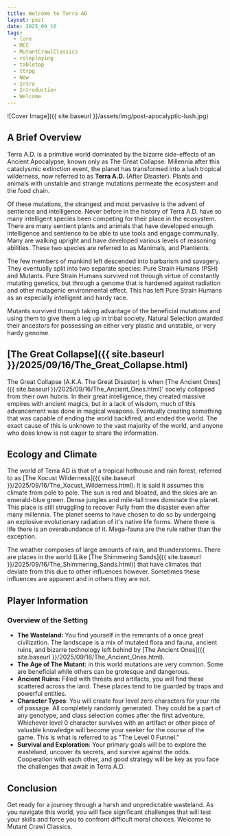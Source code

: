 ```yaml
---
title: Welcome to Terra AD
layout: post
date: 2025_09_16
tags:
  - lore
  - MCC
  - MutantCrawlClassics
  - roleplaying
  - tabletop
  - ttrpg
  - New
  - Intro
  - Introduction
  - Welcome
---
```


![Cover Image]({{ site.baseurl }}/assets/img/post-apocalyptic-lush.jpg)

## A Brief Overview
Terra A.D. is a primitive world dominated by the bizarre side-effects of an Ancient Apocalypse, known only as The Great Collapse. Millennia after this cataclysmic extinction event, the planet has transformed into a lush tropical wilderness, now referred to as **Terra A.D.** (After Disaster). Plants and animals with unstable and strange mutations permeate the ecosystem and the food chain. 

Of these mutations, the strangest and most pervasive is the advent of sentience and intelligence. Never before in the history of Terra A.D. have so many intelligent species been competing for their place in the ecosystem. There are many sentient plants and animals that have developed enough intelligence and sentience to be able to use tools and engage communally. Many are walking upright and have developed various levels of reasoning abilities. These two species are referred to as Manimals, and Plantients.

The few members of mankind left descended into barbarism and savagery. They eventually split into two separate species: Pure Strain Humans (PSH) and Mutants. Pure Strain Humans survived not through virtue of constantly mutating genetics, but through a genome that is hardened against radiation and other mutagenic environmental effect. This has left Pure Strain Humans as an especially intelligent and hardy race. 

Mutants survived through taking advantage of the beneficial mutations and using them to give them a leg up in tribal society. Natural Selection awarded their ancestors for possessing an either very plastic and unstable, or very hardy genome.
## [The Great Collapse]({{ site.baseurl }}/2025/09/16/The_Great_Collapse.html)
The Great Collapse (A.K.A. The Great Disaster) is when [The Ancient Ones]({{ site.baseurl }}/2025/09/16/The_Ancient_Ones.html)' society collapsed from their own hubris. In their great intelligence, they created massive empires with ancient magics, but in a lack of wisdom, much of this advancement was done in magical weapons. Eventually creating something that was capable of ending the world backfired, and ended the world. The exact cause of this is unknown to the vast majority of the world, and anyone who does know is not eager to share the information. 
## Ecology and Climate
The world of Terra AD is that of a tropical hothouse and rain forest, referred to as [The Xocust Wilderness]({{ site.baseurl }}/2025/09/16/The_Xocust_Wilderness.html). It is said it assumes this climate from pole to pole. The sun is red and bloated, and the skies are an emerald-blue green. Dense jungles and mile-tall trees dominate the planet. This place is still struggling to recover Fully from the disaster even after many millennia. The planet seems to have chosen to do so by undergoing an explosive evolutionary radiation of it's native life forms. Where there is life there is an overabundance of it. Mega-fauna are the rule rather than the exception.

The weather composes of large amounts of rain, and thunderstorms. There are places in the world (Like [The Shimmering Sands]({{ site.baseurl }}/2025/09/16/The_Shimmering_Sands.html)) that have climates that deviate from this due to other influences however. Sometimes these influences are apparent and in others they are not. 

## Player Information
### Overview of the Setting
- **The Wasteland:** You find yourself in the remnants of a once great civilization. The landscape is a mix of mutated flora and fauna, ancient ruins, and bizarre technology left behind by [The Ancient Ones]({{ site.baseurl }}/2025/09/16/The_Ancient_Ones.html).
- **The Age of The Mutant:** in this world mutations are very common. Some are beneficial while others can be grotesque and dangerous. 
- **Ancient Ruins:** Filled with threats and artifacts, you will find these scattered across the land. These places tend to be guarded by traps and powerful entities.
- **Character Types**: You will create four level zero characters for your rite of passage. All completely randomly generated. They could be a part of any genotype, and class selection comes after the first adventure. Whichever level 0 character survives with an artifact or other piece of valuable knowledge will become your seeker for the course of the game. This is what is referred to as "The Level 0 Funnel."
- **Survival and Exploration**: Your primary goals will be to explore the wasteland, uncover its secrets, and survive against the odds. Cooperation with each other, and good strategy will be key as you face the challenges that await in Terra A.D.

## Conclusion
Get ready for a journey through a harsh and unpredictable wasteland. As you navigate this world, you will face significant challenges that will test your skills and force you to confront difficult moral choices. Welcome to Mutant Crawl Classics.